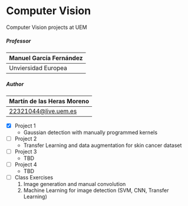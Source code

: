 # Computer Vision
Computer Vision projects at UEM

##### Professor
| Manuel García Fernández
| --------------------------
| Unviersidad Europea

##### Author
| Martín de las Heras Moreno
| --------------------------
| 22321044@live.uem.es

 - [x] Project 1
   - Gaussian detection with manually programmed kernels
 - [ ] Project 2
   - Transfer Learning and data augmentation for skin cancer dataset
 - [ ] Project 3
   - TBD
 - [ ] Project 4
   - TBD
 - [ ] Class Exercises
   1. Image generation and manual convolution
   2. Machine Learning for image detection (SVM, CNN, Transfer Learning)
